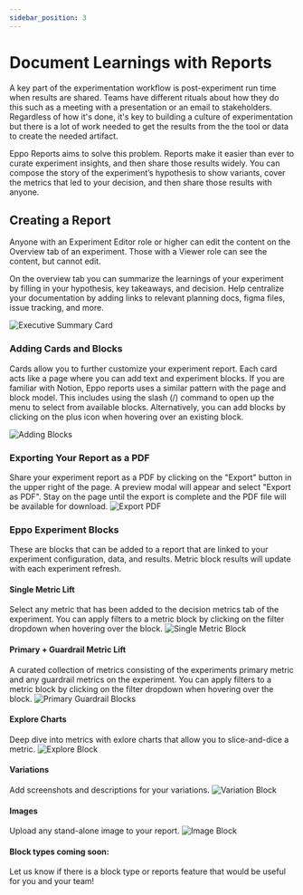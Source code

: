 ```yaml
---
sidebar_position: 3
---
```


# Document Learnings with Reports

A key part of the experimentation workflow is post-experiment run time when results are shared. Teams have different rituals about how they do this such as a meeting with a presentation or an email to stakeholders. Regardless of how it's done, it's key to building a culture of experimentation but there is a lot of work needed to get the results from the the tool or data to create the needed artifact.

Eppo Reports aims to solve this problem. Reports make it easier than ever to curate experiment insights, and then share those results widely. You can compose the story of the experiment’s hypothesis to show variants, cover the metrics that led to your decision, and then share those results with anyone.

## Creating a Report
Anyone with an Experiment Editor role or higher can edit the content on the Overview tab of an experiment. Those with a Viewer role can see the content, but cannot edit. 

On the overview tab you can summarize the learnings of your experiment by filling in your hypothesis, key takeaways, and decision. Help centralize your documentation by adding links to relevant planning docs, figma files, issue tracking, and more.

![Executive Summary Card](/img/experiment-analysis/reports/top-summary-card.png)


### Adding Cards and Blocks
Cards allow you to further customize your experiment report. Each card acts like a page where you can add text and experiment blocks. If you are familiar with Notion, Eppo reports uses a similar pattern with the page and block model. This includes using the slash (/) command to open up the menu to select from available blocks. Alternatively, you can add blocks by clicking on the plus icon when hovering over an existing block. 

![Adding Blocks](/img/experiment-analysis/reports/adding-metric-block.gif)

### Exporting Your Report as a PDF
Share your experiment report as a PDF by clicking on the "Export" button in the upper right of the page. A preview modal will appear and select "Export as PDF". Stay on the page until the export is complete and the PDF file will be available for download. 
![Export PDF](/img/experiment-analysis/reports/export-pdf.gif)


### Eppo Experiment Blocks
These are blocks that can be added to a report that are linked to your experiment configuration, data, and results. Metric block results will update with each experiment refresh.

#### Single Metric Lift
Select any metric that has been added to the decision metrics tab of the experiment. You can apply filters to a metric block by clicking on the filter dropdown when hovering over the block.
![Single Metric Block](/img/experiment-analysis/reports/single-metric-block.png)

#### Primary + Guardrail Metric Lift
A curated collection of metrics consisting of the experiments primary metric and any guardrail metrics on the experiment. You can apply filters to a metric block by clicking on the filter dropdown when hovering over the block.
![Primary Guardrail Blocks](/img/experiment-analysis/reports/primary-guardrail-block.png)

#### Explore Charts
Deep dive into metrics with exlore charts that allow you to slice-and-dice a metric.
![Explore Block](/img/experiment-analysis/reports/explore-block.png)

#### Variations
Add screenshots and descriptions for your variations. 
![Variation Block](/img/experiment-analysis/reports/variation-block.png)

#### Images
Upload any stand-alone image to your report.
![Image Block](/img/experiment-analysis/reports/image-block.png)

#### Block types coming soon:
Let us know if there is a block type or reports feature that would be useful for you and your team!